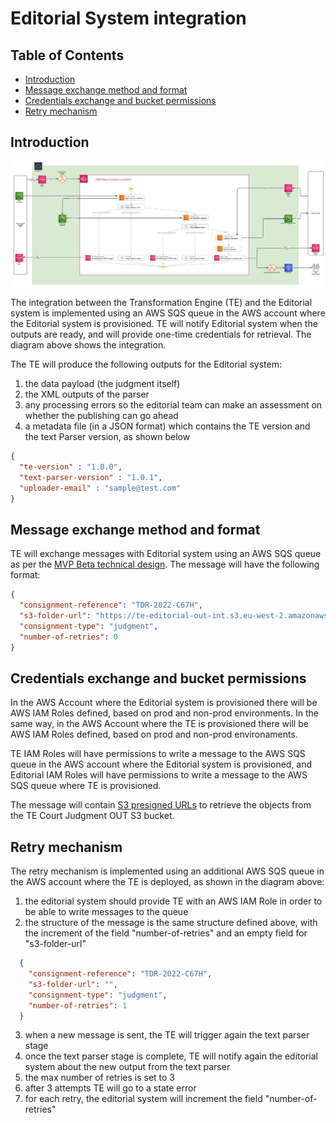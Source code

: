 # Editorial System integration

## Table of Contents
- [Introduction](#introduction)
- [Message exchange method and format](#message-exchange-method-and-format)
- [Credentials exchange and bucket permissions](#credentials-exchange-and-bucket-permissions)
- [Retry mechanism](#retry-mechanism)

## Introduction

![pic1](../beta-mvp-architecture/diagrams/aws-step-function-workflow-for-te.png)

The integration between the Transformation Engine (TE) and the Editorial system is implemented using an AWS SQS queue in the AWS account where the Editorial system is provisioned. TE will notify Editorial system when the outputs are ready, and will provide one-time credentials for retrieval. The diagram above shows the integration.

The TE will produce the following outputs for the Editorial system:
1. the data payload (the judgment itself)
2. the XML outputs of the parser 
3. any processing errors so the editorial team can make an assessment on whether the publishing can go ahead
4. a metadata file (in a JSON format) which contains the TE version and the text Parser version, as shown below
```json
{
  "te-version" : "1.0.0",
  "text-parser-version" : "1.0.1",
  "uploader-email" : "sample@test.com"
}
```

## Message exchange method and format

TE will exchange messages with Editorial system using an AWS SQS queue as per the [MVP Beta technical design](./../beta-mvp-architecture/README.md). The message will have the following format:

```json
{
  "consignment-reference": "TDR-2022-C67H",
  "s3-folder-url": "https://te-editorial-out-int.s3.eu-west-2.amazonaws.com/TDR-2022-C67H.tar.gz?X-Amz-Security-Token=IQoJb3JpZ2luX2VjEJf%2F%2F%2F%2F%2F%2F%2F%2F%2F%2FwEaCWV1LXdlc3QtMiJIMEYCIQDLTmaISu2r83kDSVlR%2F1uF1CgUv5rzy4iCG8jsG9%2F5wgIhAIyi2R%2F7XSdm6h7KLPBB6J0RVUCFO%2FWTgBL%2F1vtzKA3YKqQCCPD%2F%2F%2F%2F%2F%2F%2F%2F%2F%2FwEQAhoMMjI5NTU0Nzc4Njc1Igye71PDmIudFYcsh5cq%2BAET%2F7sg5ecibhtmTRT7wpgPySuAet%2FABHE%2B49m53K7v4%2F3NTtTf9grvosoN9iO0DbvoaKaMccLJRlvCeLJ0Alsmh2NQf6w91t75AYKiMQ6oLIXmwc05Ewj2kND3L8uwBsjRoFNReNrWXFW1D7jiqiQpAw6BA05UW9K8%2Fwip55WrYyzBt84btm0Zy2ryVwseFEaOsEHHjglt%2Bl83r1GkGt7iLcJ7ZpvSAp6WjI3zRxqzyXc%2B%2Bs0IsJukZ9P3NQZIbeUADegqDhOq6BHoLTYryajRrSUX3WiGFf%2B7%2FVI55muASwtUYCkR20wQutty2xKMXGVwlZSgpw%2BkiTDsuPOQBjqZAQafrMvrVG5FO5mPvY8rwVfag9z%2FhiOP7juMJ7GEwaNoMouZJvbslIGk6mfOWxfZ1qE99oRlKt9YuF1u53bPynC17N1vfIr9kW2bEsDLxndz35ZRR2yEjwhgwulbZdykVxjc%2BM%2BiDiGrtj53%2BlAOy8xSFZl1AMkBuAtNjAsTqGNyHzLQSJfeb83%2BoOIPe4O4%2B7wM7hStr28rAQ%3D%3D&X-Amz-Algorithm=AWS4-HMAC-SHA256&X-Amz-Date=20220228T143015Z&X-Amz-SignedHeaders=host&X-Amz-Expires=60&X-Amz-Credential=ASIATK4UH6IZTWHYAHCS%2F20220228%2Feu-west-2%2Fs3%2Faws4_request&X-Amz-Signature=c39106d6f8b2e23ab4c896825bdc4489f4fb4bb41d93f4b9ec70e52aa0ad8399",
  "consignment-type": "judgment",
  "number-of-retries": 0
}
```

## Credentials exchange and bucket permissions

In the AWS Account where the Editorial system is provisioned there will be AWS IAM Roles defined, based on prod and non-prod environments. In the same way, in the AWS Account where the TE is provisioned there will be AWS IAM Roles defined, based on prod and non-prod environaments.

TE IAM Roles will have permissions to write a message to the AWS SQS queue in the AWS account where the Editorial system is provisioned, and Editorial IAM Roles will have permissions to write a message to the AWS SQS queue where TE is provisioned.

The message will contain [S3 presigned URLs](https://docs.aws.amazon.com/AmazonS3/latest/userguide/ShareObjectPreSignedURL.html) to retrieve the objects from the TE Court Judgment OUT S3 bucket.

## Retry mechanism

The retry mechanism is implemented using an additional AWS SQS queue in the AWS account where the TE is deployed, as shown in the diagram above:

1. the editorial system should provide TE with an AWS IAM Role in order to be able to write messages to the queue
2. the structure of the message is the same structure defined above, with the increment of the field "number-of-retries" and an empty field for "s3-folder-url" 
```json
  {
    "consignment-reference": "TDR-2022-C67H",
    "s3-folder-url": "",
    "consignment-type": "judgment",
    "number-of-retries": 1
  }
```
3. when a new message is sent, the TE will trigger again the text parser stage 
4. once the text parser stage is complete, TE will notify again the editorial system about the new output from the text parser
5. the max number of retries is set to 3
6. after 3 attempts TE will go to a state error
7. for each retry, the editorial system will increment the field "number-of-retries"
